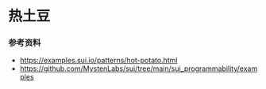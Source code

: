 # 热土豆

### 参考资料

- https://examples.sui.io/patterns/hot-potato.html
- https://github.com/MystenLabs/sui/tree/main/sui_programmability/examples
